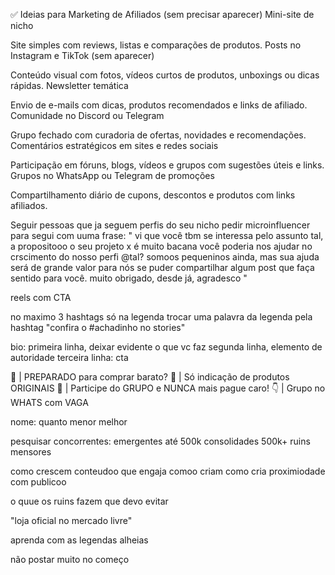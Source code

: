 ✅ Ideias para Marketing de Afiliados (sem precisar aparecer)
Mini-site de nicho

Site simples com reviews, listas e comparações de produtos.
Posts no Instagram e TikTok (sem aparecer)

Conteúdo visual com fotos, vídeos curtos de produtos, unboxings ou dicas rápidas.
Newsletter temática

Envio de e-mails com dicas, produtos recomendados e links de afiliado.
Comunidade no Discord ou Telegram

Grupo fechado com curadoria de ofertas, novidades e recomendações.
Comentários estratégicos em sites e redes sociais

Participação em fóruns, blogs, vídeos e grupos com sugestões úteis e links.
Grupos no WhatsApp ou Telegram de promoções

Compartilhamento diário de cupons, descontos e produtos com links afiliados.

Seguir pessoas que ja seguem perfis do seu nicho
pedir microinfluencer para segui com uuma frase:
"
vi que você tbm se interessa pelo assunto tal, a propositooo o seu projeto x é muito bacana
você poderia nos ajudar no crscimento do nosso perfi @tal?
somoos pequeninos ainda, mas sua ajuda será de grande valor para nós
se puder compartilhar algum post que faça sentido para você.
muito obrigado, desde já, agradesco
"

reels com CTA

no maximo 3 hashtags só na legenda
trocar uma palavra da legenda pela hashtag
"confira o #achadinho no stories"

bio:
primeira linha, deixar evidente o que vc faz
segunda linha, elemento de autoridade
terceira linha: cta

🤑 | PREPARADO para comprar barato?
🎯 | Só indicação de produtos ORIGINAIS
👀 | Participe do GRUPO e NUNCA mais pague caro!
👇 | Grupo no WHATS com VAGA


nome: quanto menor melhor

pesquisar concorrentes:
emergentes até 500k
consolidades 500k+
ruins mensores


como crescem
conteudoo que engaja
comoo criam
como cria proximiodade com publicoo

o quue os ruins fazem que devo evitar



"loja oficial no mercado livre"


aprenda com as legendas alheias


não postar muito no começo